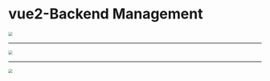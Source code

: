 # vue2-Backend Management

<img src="D:\VUE2\vue-backGL\vue-back-gl\public\登录.PNG" style="zoom:50%;" />

------

<img src="D:\VUE2\vue-backGL\vue-back-gl\public\首页.PNG" style="zoom:50%;" />

------

<img src="D:\VUE2\vue-backGL\vue-back-gl\public\用户页面.PNG" style="zoom:50%;" />
